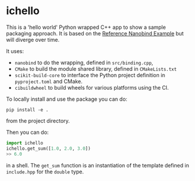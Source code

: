 # ichello

This is a 'hello world' Python wrapped C++ app to show a sample packaging approach. It is based on the [Reference Nanobind Example](https://github.com/wjakob/nanobind_example) but will diverge over time.

It uses:

* `nanobind` to do the wrapping, defined in `src/binding.cpp`, 
* `CMake` to build the module shared library, defined in `CMakeLists.txt`
* `scikit-build-core` to interface the Python project definition in `pyproject.toml` and CMake.
* `cibuildwheel` to build wheels for various platforms using the CI.

To locally install and use the package you can do:

``` shell
pip install -e .
```

from the project directory.

Then you can do:

``` python
import ichello
ichello.get_sum([1.0, 2.0, 3.0])
>> 6.0
```

in a shell. The `get_sum` function is an instantiation of the template defined in `include.hpp` for the `double` type.



